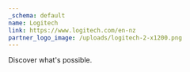 ```yaml
---
_schema: default
name: Logitech
link: https://www.logitech.com/en-nz
partner_logo_image: /uploads/logitech-2-x1200.png
---
```

Discover what's possible.